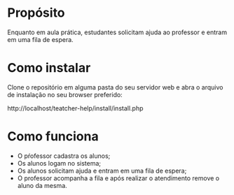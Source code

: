 # Propósito
Enquanto em aula prática, estudantes solicitam ajuda ao professor e entram em uma fila de espera.

# Como instalar
Clone o repositório em alguma pasta do seu servidor web e abra o arquivo de instalação no seu browser preferido:

http://localhost/teatcher-help/install/install.php

# Como funciona

* O pŕofessor cadastra os alunos;
* Os alunos logam no sistema;
* Os alunos solicitam ajuda e entram em uma fila de espera;
* O professor acompanha a fila e após realizar o atendimento remove o aluno da mesma.
